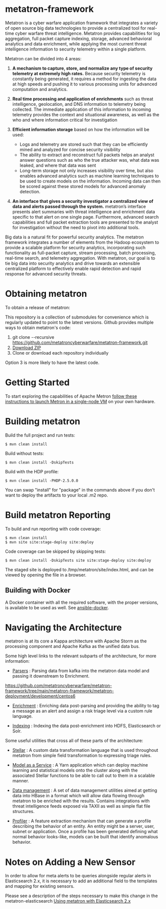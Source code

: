 # metatron-framework

Metatron is a cyber warfare application framework that integrates a variety of open source big data technologies to provide a centralized tool for real-time cyber warfare threat intelligence. Metatron provides capabilities for log aggregation, full packet capture indexing, storage, advanced behavioral analytics and data enrichment, while applying
the most current threat intelligence information to security telemetry within a single platform.

Metatron can be divided into 4 areas:

1. **A mechanism to capture, store, and normalize any type of security
telemetry at extremely high rates.**  Because security telemetry is constantly
being generated, it requires a method for ingesting the data at high speeds
and pushing it to various processing units for advanced computation and analytics.  

2. **Real time processing and application of enrichments** such as threat
intelligence, geolocation, and DNS information to telemetry being collected.
The immediate application of this information to incoming telemetry provides
the context and situational awareness, as well as the who and where
information critical for investigation

3. **Efficient information storage** based on how the information will be used:
   - Logs and telemetry are stored such that they can be efficiently mined and
analyzed for concise security visibility
   - The ability to extract and reconstruct full packets helps an analyst answer
questions such as who the true attacker was, what data was leaked, and where
that data was sent
   - Long-term storage not only increases visibility over time, but also enables
advanced analytics such as machine learning techniques to be used to create
models on the information.  Incoming data can then be scored against these
stored models for advanced anomaly detection.  

4. **An interface that gives a security investigator a centralized view of data
and alerts passed through the system.**  metatron’s interface presents alert
summaries with threat intelligence and enrichment data specific to that alert
on one single page.  Furthermore, advanced search capabilities and full packet
extraction tools are presented to the analyst for investigation without the
need to pivot into additional tools.   

Big data is a natural fit for powerful security analytics. The metatron
framework integrates a number of elements from the Hadoop ecosystem to provide
a scalable platform for security analytics, incorporating such functionality as
full-packet capture, stream processing, batch processing, real-time search, and
telemetry aggregation.  With metatron, our goal is to tie big data into security
analytics and drive towards an extensible centralized platform to effectively
enable rapid detection and rapid response for advanced security threats.  

# Obtaining metatron

To obtain a release of metatron:

This repository is a collection of submodules for convenience which is regularly
updated to point to the latest versions. Github provides multiple ways to obtain
metatron's code:

1. git clone --recursive https://github.com/metatroncyberwarfare/metatron-framework.git
2. [Download ZIP](https://codeload.github.com/metatroncyberwarfare/metatron-framework/zip/refs/heads/main)
3. Clone or download each repository individually

Option 3 is more likely to have the latest code.

# Getting Started

To start exploring the capabilities of Apache Metron [follow these instructions to launch Metron in a single-node VM](https://github.com/metatroncyberwarfare/metatron-framework/tree/main/metatron-framework/metatron-deployment/development/centos6) on your own hardware.

# Building metatron

Build the full project and run tests:
```
$ mvn clean install
```

Build without tests:
```
$ mvn clean install -DskipTests
```

Build with the HDP profile:
```
$ mvn clean install -PHDP-2.5.0.0
```

You can swap "install" for "package" in the commands above if you don't want to deploy the artifacts to your local .m2 repo.


# Build metatron Reporting

To build and run reporting with code coverage:
```
$ mvn clean install
$ mvn site site:stage-deploy site:deploy
```

Code coverage can be skipped by skipping tests:
```
$ mvn clean install -DskipTests site site:stage-deploy site:deploy
```

The staged site is deployed to /tmp/metatron/site/index.html, and can be viewed by opening the file in a browser.

## Building with Docker

A Docker container with all the required software, with the proper versions, is available to be used as well. See [ansible-docker](https://github.com/metatroncyberwarfare/metatron-framework/tree/main/metatron-framework/metatron-deployment/packaging/docker/ansible-docker).

# Navigating the Architecture

metatron is at its core a Kappa architecture with Apache Storm as the processing component and Apache Kafka as the unified data bus.

Some high level links to the relevant subparts of the architecture, for more information:

* [Parsers](https://github.com/metatroncyberwarfare/metatron-framework/tree/main/metatron-framework/metatron-platform/metatron-parsing) : Parsing data from kafka into the metatron data model and passing it downstream to Enrichment.  

https://github.com/metatroncyberwarfare/metatron-framework/tree/main/metatron-framework/metatron-deployment/development/centos6


* [Enrichment](https://github.com/metatroncyberwarfare/metatron-framework/tree/main/metron-platform/metron-enrichment) : Enriching data post-parsing and providing the ability to tag a message as an alert and assign a risk triage level via a custom rule language.

* [Indexing](https://github.com/metatroncyberwarfare/metatron-framework/tree/main/metron-platform/metron-indexing) : Indexing the data post-enrichment into HDFS, Elasticsearch or Solr.

Some useful utilities that cross all of these parts of the architecture:

* [Stellar](https://github.com/metatroncyberwarfare/metatron-framework/tree/main/metron-platform/metron-common) : A custom data transformation language that is used throughout metatron from simple field transformation to expressing triage rules.

* [Model as a Service](https://github.com/metatroncyberwarfare/metatron-framework/tree/main/metron-analytics/metron-maas-service) : A Yarn application which can deploy machine learning and statistical models onto the cluster along with the associated Stellar functions to be able to call out to them in a scalable manner.

* [Data management](https://github.com/metatroncyberwarfare/metatron-framework/tree/main/metron-platform/metron-data-management) : A set of data management utilities aimed at getting data into HBase in a format which will allow data flowing through metatron to be enriched with the results.  Contains integrations with threat intelligence feeds exposed via TAXII as well as simple flat file structures.

* [Profiler](https://github.com/metatroncyberwarfare/metatron-framework/tree/main/metron-analytics/metron-profiler-common) : A feature extraction mechanism that can generate a profile describing the behavior of an entity. An entity might be a server, user, subnet or application. Once a profile has been generated defining what normal behavior looks-like, models can be built that identify anomalous behavior.

# Notes on Adding a New Sensor

In order to allow for meta alerts to be queries alongside regular alerts in Elasticsearch 2.x,
it is necessary to add an additional field to the templates and mapping for existing sensors.

Please see a description of the steps necessary to make this change in the metatron-elasticsearch [Using metatron with Elasticsearch 2.x](https://github.com/metatroncyberwarfare/metatron-framework/tree/main/metron-platform/metron-elasticsearch#using-metron-with-elasticsearch-56)
